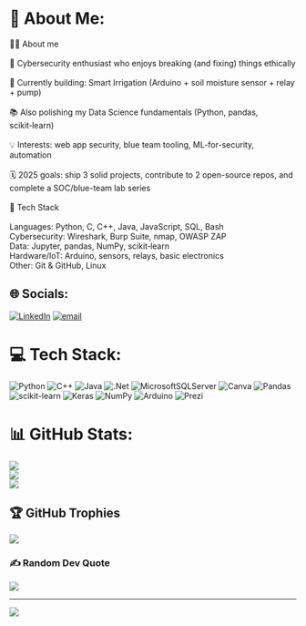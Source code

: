 # 💫 About Me:
🧑‍💻 About me<br><br>🔐 Cybersecurity enthusiast who enjoys breaking (and fixing) things ethically<br><br>🧪 Currently building: Smart Irrigation (Arduino + soil moisture sensor + relay + pump)<br><br>📚 Also polishing my Data Science fundamentals (Python, pandas, scikit‑learn)<br><br>💡 Interests: web app security, blue team tooling, ML-for-security, automation<br><br>🗓️ 2025 goals: ship 3 solid projects, contribute to 2 open-source repos, and complete a SOC/blue-team lab series<br><br>🧰 Tech Stack<br><br>Languages: Python, C, C++, Java, JavaScript, SQL, Bash<br>Cybersecurity: Wireshark, Burp Suite, nmap, OWASP ZAP<br>Data: Jupyter, pandas, NumPy, scikit‑learn<br>Hardware/IoT: Arduino, sensors, relays, basic electronics<br>Other: Git & GitHub, Linux


## 🌐 Socials:
[![LinkedIn](https://img.shields.io/badge/LinkedIn-%230077B5.svg?logo=linkedin&logoColor=white)](https://linkedin.com/in/http://www.linkedin.com/in/nkrisha735) [![email](https://img.shields.io/badge/Email-D14836?logo=gmail&logoColor=white)](mailto:krishanandakumar735@gmail.com) 

# 💻 Tech Stack:
![Python](https://img.shields.io/badge/python-3670A0?style=for-the-badge&logo=python&logoColor=ffdd54) ![C++](https://img.shields.io/badge/c++-%2300599C.svg?style=for-the-badge&logo=c%2B%2B&logoColor=white) ![Java](https://img.shields.io/badge/java-%23ED8B00.svg?style=for-the-badge&logo=openjdk&logoColor=white) ![.Net](https://img.shields.io/badge/.NET-5C2D91?style=for-the-badge&logo=.net&logoColor=white) ![MicrosoftSQLServer](https://img.shields.io/badge/Microsoft%20SQL%20Server-CC2927?style=for-the-badge&logo=microsoft%20sql%20server&logoColor=white) ![Canva](https://img.shields.io/badge/Canva-%2300C4CC.svg?style=for-the-badge&logo=Canva&logoColor=white) ![Pandas](https://img.shields.io/badge/pandas-%23150458.svg?style=for-the-badge&logo=pandas&logoColor=white) ![scikit-learn](https://img.shields.io/badge/scikit--learn-%23F7931E.svg?style=for-the-badge&logo=scikit-learn&logoColor=white) ![Keras](https://img.shields.io/badge/Keras-%23D00000.svg?style=for-the-badge&logo=Keras&logoColor=white) ![NumPy](https://img.shields.io/badge/numpy-%23013243.svg?style=for-the-badge&logo=numpy&logoColor=white) ![Arduino](https://img.shields.io/badge/-Arduino-00979D?style=for-the-badge&logo=Arduino&logoColor=white) ![Prezi](https://img.shields.io/badge/Prezi-%23000000.svg?style=for-the-badge&logo=Prezi&logoColor=white)
# 📊 GitHub Stats:
![](https://github-readme-stats.vercel.app/api?username=krisha735&theme=merko&hide_border=false&include_all_commits=true&count_private=true)<br/>
![](https://nirzak-streak-stats.vercel.app/?user=krisha735&theme=merko&hide_border=false)<br/>
![](https://github-readme-stats.vercel.app/api/top-langs/?username=krisha735&theme=merko&hide_border=false&include_all_commits=true&count_private=true&layout=compact)

## 🏆 GitHub Trophies
![](https://github-profile-trophy.vercel.app/?username=krisha735&theme=radical&no-frame=false&no-bg=false&margin-w=4)

### ✍️ Random Dev Quote
![](https://quotes-github-readme.vercel.app/api?type=horizontal&theme=radical)

---
[![](https://visitcount.itsvg.in/api?id=krisha735&icon=0&color=0)](https://visitcount.itsvg.in)

<!--  -->
